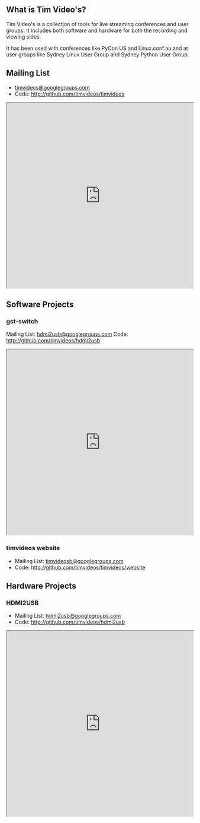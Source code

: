 
## What is Tim Video's?

Tim Video's is a collection of tools for live streaming conferences and user
groups. It includes both software and hardware for both the recording and
viewing sides.

It has been used with conferences like PyCon US and Linux.conf.au and at user
groups like Sydney Linux User Group and Sydney Python User Group.

## Mailing List

 * timvideos@googlegroups.com
 * Code: http://github.com/timvideos/timvideos


<iframe
  src="https://groups.google.com/forum/embed/?place=forum/timvideos&showsearch=false&showpopout=false&showtabs=false&hideforumtitle=true&hidesubject=true"
  scrolling="no"
  frameborder="1"
  height="500"
  width="100%"
  style="align: left;"></iframe>


## Software Projects


### gst-switch

Mailing List: hdmi2usb@googlegroups.com
Code: http://github.com/timvideos/hdmi2usb


<iframe
  src="https://groups.google.com/forum/embed/?place=forum/gst-switch&showsearch=false&showpopout=false&showtabs=false&hideforumtitle=true&hidesubject=true"
  scrolling="no"
  frameborder="1"
  width="100%"
  height="500"
  style="align: left;"></iframe>


### timvideos website


 * Mailing List: timvideosb@googlegroups.com
 * Code: http://github.com/timvideos/timvideos/website


## Hardware Projects


### HDMI2USB

 * Mailing List: hdmi2usb@googlegroups.com
 * Code: http://github.com/timvideos/hdmi2usb


<iframe
  src="https://groups.google.com/forum/embed/?place=forum/hdmi2usb&showsearch=false&showpopout=false&showtabs=false&hideforumtitle=true&hidesubject=true"
  scrolling="no"
  frameborder="1"
  width="100%"
  height="500"
  style="align: left;"></iframe>

